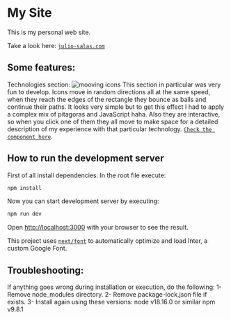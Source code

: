 
# My Site

This is my personal web site.

Take a look here: [`julio-salas.com`](https://julio-salas.com/)

## Some features:
Technologies section:
![mooving icons](https://github.com/juliosalas89/my-site/tree/master/public/screenshots/mooving-logos.png?raw=true)
This section in particular was very fun to develop. 
Icons move in random directions all at the same speed, when they reach the edges of the rectangle they bounce as balls and continue their paths. 
It looks very simple but to get this effect I had to apply a complex mix of pitagoras and JavaScript haha. 
Also they are interactive, so when you click one of them they all move to make space for a detailed description of my experience with that particular technology.
[`Check the component here`](https://github.com/juliosalas89/my-site/blob/master/src/components/technologies/TechIcon.jsx).

## How to run the development server

First of all install dependencies.
In the root file execute:
```bash
npm install
```

Now you can start development server by executing:
```bash
npm run dev
```
Open [http://localhost:3000](http://localhost:3000) with your browser to see the result.

This project uses [`next/font`](https://nextjs.org/docs/basic-features/font-optimization) to automatically optimize and load Inter, a custom Google Font.

## Troubleshooting:

If anything goes wrong during installation or execution, do the following:
1- Remove node_modules directory.
2- Remove package-lock.json file if exists.
3- Install again using these versions: 
    node v18.16.0 or similar
    npm v9.8.1